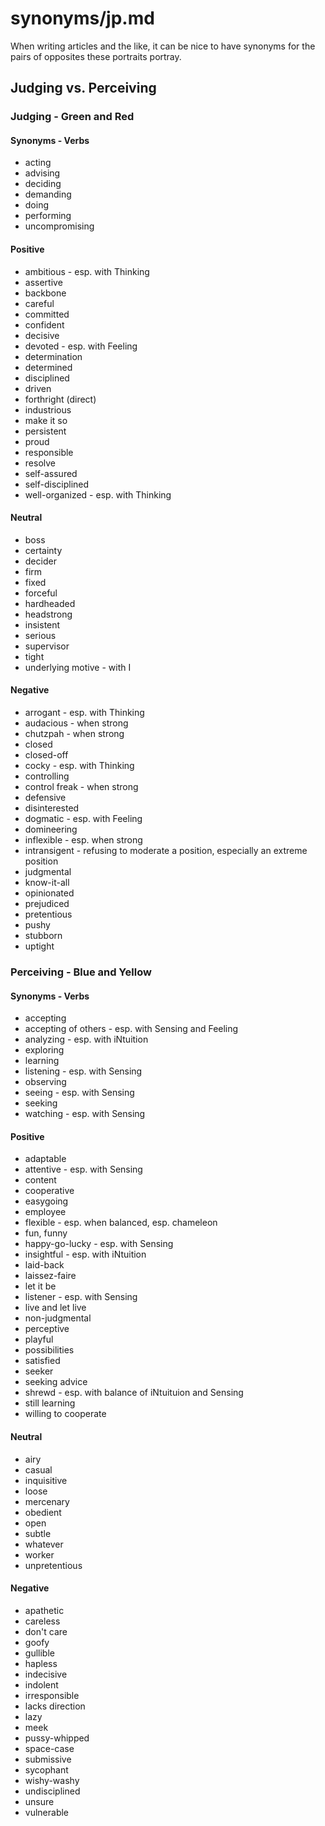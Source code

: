 
# synonyms/jp.md

When writing articles and the like, it can be nice to have synonyms for the pairs of opposites
these portraits portray.


## Judging vs. Perceiving

### Judging - Green and Red

#### Synonyms - Verbs
- acting
- advising
- deciding
- demanding
- doing
- performing
- uncompromising

#### Positive
- ambitious - esp. with Thinking
- assertive
- backbone
- careful
- committed
- confident
- decisive
- devoted - esp. with Feeling
- determination
- determined
- disciplined
- driven
- forthright (direct)
- industrious
- make it so
- persistent
- proud
- responsible
- resolve
- self-assured
- self-disciplined
- well-organized - esp. with Thinking

#### Neutral
- boss
- certainty
- decider
- firm
- fixed
- forceful
- hardheaded
- headstrong
- insistent
- serious
- supervisor
- tight
- underlying motive - with I

#### Negative
- arrogant - esp. with Thinking
- audacious - when strong
- chutzpah - when strong
- closed
- closed-off
- cocky - esp. with Thinking
- controlling
- control freak - when strong
- defensive
- disinterested
- dogmatic - esp. with Feeling
- domineering
- inflexible - esp. when strong
- intransigent - refusing to moderate a position, especially an extreme position
- judgmental
- know-it-all
- opinionated
- prejudiced
- pretentious
- pushy
- stubborn
- uptight


### Perceiving - Blue and Yellow

#### Synonyms - Verbs
- accepting
- accepting of others - esp. with Sensing and Feeling
- analyzing - esp. with iNtuition
- exploring
- learning
- listening - esp. with Sensing
- observing
- seeing - esp. with Sensing
- seeking
- watching - esp. with Sensing

#### Positive
- adaptable
- attentive - esp. with Sensing
- content
- cooperative
- easygoing
- employee
- flexible - esp. when balanced, esp. chameleon
- fun, funny
- happy-go-lucky - esp. with Sensing
- insightful - esp. with iNtuition
- laid-back
- laissez-faire
- let it be
- listener - esp. with Sensing
- live and let live
- non-judgmental
- perceptive
- playful
- possibilities
- satisfied
- seeker
- seeking advice
- shrewd - esp. with balance of iNtuituion and Sensing
- still learning
- willing to cooperate

#### Neutral
- airy
- casual
- inquisitive
- loose
- mercenary
- obedient
- open
- subtle
- whatever
- worker
- unpretentious

#### Negative
- apathetic
- careless
- don't care
- goofy
- gullible
- hapless
- indecisive
- indolent
- irresponsible
- lacks direction
- lazy
- meek
- pussy-whipped
- space-case
- submissive
- sycophant
- wishy-washy
- undisciplined
- unsure
- vulnerable

